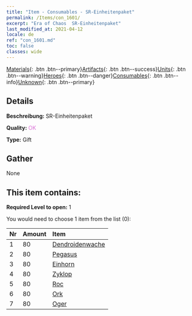 ```yaml
---
title: "Item - Consumables - SR-Einheitenpaket"
permalink: /Items/con_1601/
excerpt: "Era of Chaos  SR-Einheitenpaket"
last_modified_at: 2021-04-12
locale: de
ref: "con_1601.md"
toc: false
classes: wide
---
```

 [Materials](/de/Items/){: .btn .btn--primary}[Artifacts](/de/Items/Artifacts/){: .btn .btn--success}[Units](/de/Items/Units/){: .btn .btn--warning}[Heroes](/de/Items/Heroes/){: .btn .btn--danger}[Consumables](/de/Items/Consumables/){: .btn .btn--info}[Unknown](/de/Items/Unknown/){: .btn .btn--primary}

## Details
 **Beschreibung:** SR-Einheitenpaket

 **Quality:** <span style="color: #DA70D6">OK</span>

 **Type:** Gift

## Gather

  None

## This item contains:

 **Required Level to open:** 1

 You would need to choose 1 item from the list (0):

  | Nr | Amount |     Item    |
  |:---|:-------|:------------|
  | 1 | 80 | [Dendroidenwache](/de/Items/unt_203/) | 
  | 2 | 80 | [Pegasus](/de/Items/unt_202/) | 
  | 3 | 80 | [Einhorn](/de/Items/unt_204/) | 
  | 4 | 80 | [Zyklop](/de/Items/unt_222/) | 
  | 5 | 80 | [Roc](/de/Items/unt_221/) | 
  | 6 | 80 | [Ork](/de/Items/unt_219/) | 
  | 7 | 80 | [Oger](/de/Items/unt_220/) | 
